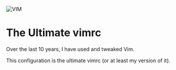 ![VIM](https://i.ibb.co/f1WxxP3/output-onlinepngtools.png)

# The Ultimate vimrc

Over the last 10 years, I have used and tweaked Vim.

This configuration is the ultimate vimrc (or at least my version of it).
